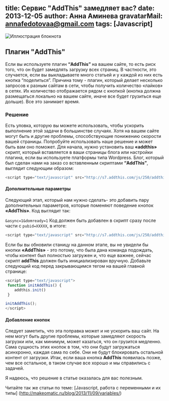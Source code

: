 title: Сервис "AddThis" замедляет вас?
date: 2013-12-05
author: Анна Аминева
gravatarMail: annafedotovaa@gmail.com
tags: [Javascript]
---

![Иллюстрация блокнота](/blog/images/addthis.jpg)

## Плагин "AddThis"
Если вы используете плагин **“AddThis”** на вашем сайте, то есть риск того, что он будет замедлять загрузку всех страниц. В частности, это случается, если вы выкладываете много статьей и у каждой из них есть кнопка “поделиться”. Причина тому - плагин, который делает несколько запросов к разным сайтам в сети, чтобы получить количество «лайков» в сетях. Их количество отображается рядом с кнопкой (кнопка должна размещаться локально на вашем сайте, иначе все будет грузиться еще дольше). Все это занимает время.

<!-- more -->

### Решение
Есть уловка, которую вы можете использовать, чтобы ускорить выполнение этой задачи в большинстве случаях. Хотя на вашем сайте могут быть и другие проблемы, способствующие понижению скорости вашей страницы. Попробуйте использовать наше решение и может быть вам оно поможет.
Для начала, нужно установить ваш **«addthis»** скрипт, который вставляется в ваши страницы блога или настройки плагина, если вы используете платформы типа Wordpress. Блог, который был сделан нами на заказ со вставленным скриптами **“AddThis”**, выглядит следующим образом:

```javascript
<script type="text/javascript" src="http://s7.addthis.com/js/250/addthis_widget.js#pubid=xa-4f3e33c72b9a4e40">
```

#### Дополнительные параметры
Следующий этап, который нам нужно сделать- это добавить пару дополнительных параметров, которые поменяют поведение кнопок **«AddThis»**. Код выглядит так:

`&async=1&domready=1`
Код должен быть добавлен в скрипт сразу после части с `pubid=XXXXX`, в итоге:

```javascript
<script type="text/javascript" src="http://s7.addthis.com/js/250/addthis_widget.js#pubid=xa-4f3e33c72b9a4e40&async=1&domready=1">
```

Если бы вы обновили станицу на данном этапе, вы не увидели бы кнопки **«AddThis»** - это потому, что была дана команда подождать, чтобы контент был полностью загружен и, что еще важнее, сейчас скрипт **addThis** должен быть инициализирован вручную. Добавьте следующий код перед закрывающимся тегом на вашей главной странице: 

```javascript
<script type="text/javascript"> 
 function initAddThis() {
    addthis.init()
 }

initAddThis();
</script>
```
#### Добавление кнопок
Следует заметить, что эта поправка может и не ускорить ваш сайт. На нем могут быть другие проблемы, которые замедляют скорость загрузки или, как минимум, может казаться, что он грузится медленно. Сама сущность этих кнопок в том, что они будут загружаться асинхронно, каждая сама по себе. Они не будут блокировать остальной контент от загрузки. Итак, если ваша кнопка **AddThis** появилась позже, чем все остальное, в таком случае все хорошо и мы справились с задачей. 

Я надеюсь, что решение в статье оказалась для вас полезным.

Читайте так же статьи по теме: [Javascript, работа с переменными и их типы] (http://makeomatic.ru/blog/2013/11/09/variables/)
